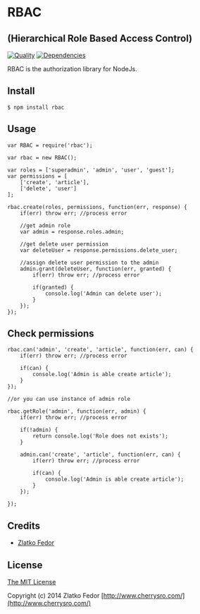# RBAC 
## (Hierarchical Role Based Access Control)

[![Quality](https://codeclimate.com/github/seeden/rbac.png)](https://codeclimate.com/github/seeden/rbac/badges)
[![Dependencies](https://david-dm.org/seeden/rbac.png)](https://david-dm.org/seeden/rbac)

RBAC is the authorization library for NodeJs. 


## Install

    $ npm install rbac


## Usage

    var RBAC = require('rbac');

    var rbac = new RBAC();

    var roles = ['superadmin', 'admin', 'user', 'guest'];
    var permissions = [
        ['create', 'article'], 
        ['delete', 'user']
    ];

    rbac.create(roles, permissions, function(err, response) {
        if(err) throw err; //process error

        //get admin role
        var admin = response.roles.admin;

        //get delete user permission
        var deleteUser = response.permissions.delete_user;

        //assign delete user permission to the admin
        admin.grant(deleteUser, function(err, granted) {
            if(err) throw err; //process error
            
            if(granted) {
                console.log('Admin can delete user');    
            }
        }); 
    });

## Check permissions

    rbac.can('admin', 'create', 'article', function(err, can) {
        if(err) throw err; //process error
            
        if(can) {
            console.log('Admin is able create article');    
        }
    });

    //or you can use instance of admin role

    rbac.getRole('admin', function(err, admin) {
        if(err) throw err; //process error

        if(!admin) {
            return console.log('Role does not exists');
        }

        admin.can('create', 'article', function(err, can) {
            if(err) throw err; //process error
            
            if(can) {
                console.log('Admin is able create article');    
            }
        }); 

    });


    
## Credits

  - [Zlatko Fedor](http://github.com/seeden)

## License

[The MIT License](http://opensource.org/licenses/MIT)

Copyright (c) 2014 Zlatko Fedor [http://www.cherrysro.com/](http://www.cherrysro.com/)